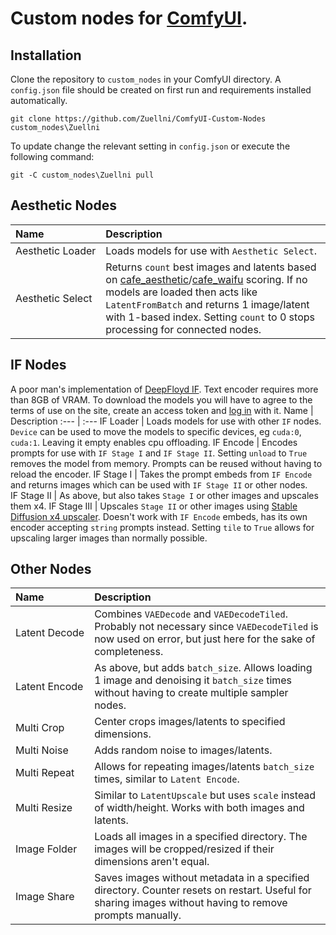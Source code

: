 # Custom nodes for [ComfyUI](https://github.com/comfyanonymous/ComfyUI).
## Installation
Clone the repository to `custom_nodes` in your ComfyUI directory. A `config.json` file should be created on first run and requirements installed automatically.
```
git clone https://github.com/Zuellni/ComfyUI-Custom-Nodes custom_nodes\Zuellni
```
To update change the relevant setting in `config.json` or execute the following command:
```
git -C custom_nodes\Zuellni pull
```
## Aesthetic Nodes
Name | Description
:--- | :---
Aesthetic&nbsp;Loader | Loads models for use with `Aesthetic Select`.
Aesthetic&nbsp;Select | Returns `count` best images and latents based on [cafe_aesthetic](https://huggingface.co/cafeai/cafe_aesthetic)/[cafe_waifu](https://huggingface.co/cafeai/cafe_waifu) scoring. If no models are loaded then acts like `LatentFromBatch` and returns 1 image/latent with 1-based index. Setting `count` to 0 stops processing for connected nodes.
## IF Nodes
A poor man's implementation of [DeepFloyd IF](https://huggingface.co/DeepFloyd). Text encoder requires more than 8GB of VRAM. To download the models you will have to agree to the terms of use on the site, create an access token and [log in](https://huggingface.co/docs/huggingface_hub/quick-start#login) with it.
Name | Description
:--- | :---
IF&nbsp;Loader | Loads models for use with other `IF` nodes. `Device` can be used to move the models to specific devices, eg `cuda:0`, `cuda:1`. Leaving it empty enables cpu offloading.
IF&nbsp;Encode | Encodes prompts for use with `IF Stage I` and `IF Stage II`. Setting `unload` to `True` removes the model from memory. Prompts can be reused without having to reload the encoder.
IF&nbsp;Stage&nbsp;I | Takes the prompt embeds from `IF Encode` and returns images which can be used with `IF Stage II` or other nodes.
IF&nbsp;Stage&nbsp;II | As above, but also takes `Stage I` or other images and upscales them x4.
IF&nbsp;Stage&nbsp;III | Upscales `Stage II` or other images using [Stable Diffusion x4 upscaler](https://huggingface.co/stabilityai/stable-diffusion-x4-upscaler). Doesn't work with `IF Encode` embeds, has its own encoder accepting `string` prompts instead. Setting `tile` to `True` allows for upscaling larger images than normally possible.
## Other Nodes
Name | Description
:--- | :---
Latent&nbsp;Decode | Combines `VAEDecode` and `VAEDecodeTiled`. Probably not necessary since `VAEDecodeTiled` is now used on error, but just here for the sake of completeness.
Latent&nbsp;Encode | As above, but adds `batch_size`. Allows loading 1 image and denoising it `batch_size` times without having to create multiple sampler nodes.
Multi&nbsp;Crop | Center crops images/latents to specified dimensions.
Multi&nbsp;Noise | Adds random noise to images/latents.
Multi&nbsp;Repeat | Allows for repeating images/latents `batch_size` times, similar to `Latent Encode`.
Multi&nbsp;Resize | Similar to `LatentUpscale` but uses `scale` instead of width/height. Works with both images and latents.
Image&nbsp;Folder | Loads all images in a specified directory. The images will be cropped/resized if their dimensions aren't equal.
Image&nbsp;Share | Saves images without metadata in a specified directory. Counter resets on restart. Useful for sharing images without having to remove prompts manually.
